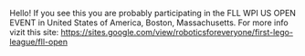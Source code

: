 Hello! If you see this you are probably participating in the FLL WPI US OPEN EVENT in United States of America, Boston, Massachusetts. 
For more info vizit this site: https://sites.google.com/view/roboticsforeveryone/first-lego-league/fll-open
